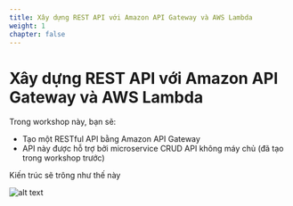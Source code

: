 ```yaml
---
title: Xây dựng REST API với Amazon API Gateway và AWS Lambda
weight: 1
chapter: false
---
```


# Xây dựng REST API với Amazon API Gateway và AWS Lambda

Trong workshop này, bạn sẽ:

- Tạo một RESTful API bằng Amazon API Gateway
- API này được hỗ trợ bởi microservice CRUD API không máy chủ (đã tạo trong workshop trước)

Kiến trúc sẽ trông như thế này

![alt text](/images/diagrams/workshop-2--api-gateway--rest-api.drawio.svg)
